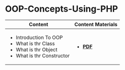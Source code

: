 # OOP-Concepts-Using-PHP

<table>  
        <thead>
           <th> Content </th>
           <th> Content Materials </th>
        </thead>
        <tr>
            <td> 
              <ul>  
                     <li> Introduction To OOP </li>
                     <li> What is thr Class </li>
                     <li> What is thr Object </li>
                     <li> What is thr Constructor </li>
                 </ul>
              </td>
           <td> 
              <ul>
                <li> <a href="OOP Introduction.pdf"> <b> PDF </b></a> </li>
               </ul>
            </td>
             </tr> 
         <tr>
</table>
